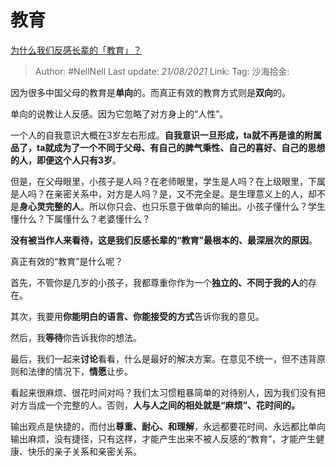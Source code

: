 # 教育
[为什么我们反感长辈的「教育」？](https://www.zhihu.com/question/311218121/answer/591900329)

> Author: #NellNell
> Last update: *21/08/2021*
> Link:
> Tag:
> 沙海拾金:

因为很多中国父母的教育是**单向**的。而真正有效的教育方式则是**双向**的。

单向的说教让人反感。因为它忽略了对方身上的“人性”。

一个人的自我意识大概在3岁左右形成。**自我意识一旦形成，ta就不再是谁的附属品了，ta就成为了一个不同于父母、有自己的脾气秉性、自己的喜好、自己的思想的人，即便这个人只有3岁**。

但是，在父母眼里，小孩子是人吗？在老师眼里，学生是人吗？在上级眼里，下属是人吗？在亲密关系中，对方是人吗？是，又不完全是。是生理意义上的人，却不是**身心灵完整的人**。所以你只会、也只乐意于做单向的输出。小孩子懂什么？学生懂什么？下属懂什么？老婆懂什么？

**没有被当作人来看待，这是我们反感长辈的“教育”最根本的、最深层次的原因**。

真正有效的“教育”是什么呢？

首先，不管你是几岁的小孩子，我都尊重你作为一个**独立的、不同于我的人**的存在。

其次，我要用**你能明白的语言、你能接受的方式**告诉你我的意见。

然后，我**等待**你告诉我你的想法。

最后，我们一起来**讨论**看看，什么是最好的解决方案。在意见不统一，但不违背原则和法律的情况下，**情愿**让步。

看起来很麻烦、很花时间对吗？我们太习惯粗暴简单的对待别人，因为我们没有把对方当成一个完整的人。否则，**人与人之间的相处就是“麻烦”、花时间的。**

输出观点是快捷的，而付出**尊重、耐心、和理解**，永远都要花时间、永远都比单向输出麻烦，没有捷径，只有这样，才能产生出来不被人反感的“教育”，才能产生健康、快乐的亲子关系和亲密关系。
